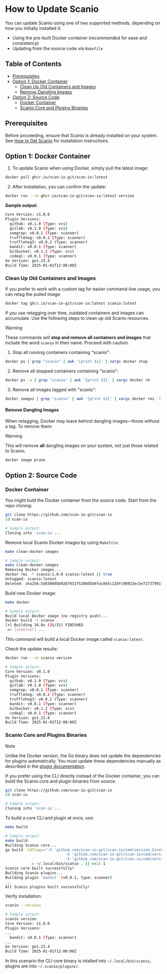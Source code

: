 # How to Update Scanio

You can update Scanio using one of two supported methods, depending on how you initially installed it:

- Using the pre-built Docker container (recommended for ease and consistency)
- Updating from the source code via `Makefile`

## Table of Contents

- [Prerequisites](#prerequisites)
- [Option 1: Docker Container](#option-1-docker-container)
  - [Clean Up Old Containers and Images](#clean-up-old-containers-and-images)
  - [Remove Dangling Images](#remove-dangling-images)
- [Option 2: Source Code](#option-2-source-code)
  - [Docker Container](#docker-container)
  - [Scanio Core and Plugins Binaries](#scanio-core-and-plugins-binaries)

## Prerequisites

Before proceeding, ensure that Scanio is already installed on your system. See [How to Get Scanio](get-scanio.md) for installation instructions.

## Option 1: Docker Container

1. To update Scanio when using Docker, simply pull the latest image:
```bash
docker pull ghcr.io/scan-io-git/scan-io:latest
```

2. After installation, you can confirm the update:
```bash
docker run --rm ghcr.io/scan-io-git/scan-io:latest version
```

**Sample output:**
```bash
Core Version: v1.0.0
Plugin Versions:
  github: v0.1.0 (Type: vcs)
  gitlab: v0.1.0 (Type: vcs)
  semgrep: v0.0.1 (Type: scanner)
  trufflehog: v0.0.2 (Type: scanner)
  trufflehog3: v0.0.2 (Type: scanner)
  bandit: v0.0.1 (Type: scanner)
  bitbucket: v0.1.2 (Type: vcs)
  codeql: v0.0.1 (Type: scanner)
Go Version: go1.23.4
Build Time: 2025-01-01T12:00:00Z
```

### Clean Up Old Containers and Images

If you prefer to work with a custom tag for easier command-line usage, you can retag the pulled image:
```bash
docker tag ghcr.io/scan-io-git/scan-io:latest scanio:latest
```

If you use retagging over time, outdated containers and images can accumulate. Use the following steps to clean up old Scanio resources.

> [!WARNING]  
> These commands will **stop and remove all containers and images** that include the word `scanio` in their name. Proceed with caution.

1. Stop all running containers containing "scanio":
```bash
docker ps | grep "scanio" | awk '{print $1}' | xargs docker stop
```

2. Remove all stopped containers containing "scanio":
```bash
docker ps -a | grep "scanio" | awk '{print $1}' | xargs docker rm
```

3. Remove all images tagged with "scanio":
```bash
docker images | grep "scanio" | awk '{print $3}' | xargs docker rmi -f
```

#### Remove Dangling Images
When retagging, Docker may leave behind dangling images—those without a tag. To remove them:

> [!WARNING]  
> This will remove **all** dangling images on your system, not just those related to Scanio.

```bash
docker image prune
```

## Option 2: Source Code

### Docker Container 

You might buld the Docker container from the source code. Start from the repo cloning:
```bash
git clone https://github.com/scan-io-git/scan-io
cd scan-io

# Sample output:
Cloning into 'scan-io'...
```

Remove local Scanio Docker images by using `Makefile`:
```bash
make clean-docker-images

# Sample output:
make clean-docker-images
Removing Docker images...
docker rmi -f scanio:1.0.0 scanio:latest || true
Untagged: scanio:latest
Deleted: sha256:5d83088bb9267431f5208d5b6fac845c126fc98923ec5e72737991fe06315760
```

Build new Docker image:
```bash
make docker

# Sample output:
Build local Docker image (no registry push)...
docker build -t scanio .
[+] Building 34.8s (31/31) FINISHED   
 => [internal] ... 
```

This command will build a local Docker image called `scanio:latest`.

Check the update results: 

```bash
docker run --rm scanio version

# Sample output:
Core Version: v0.1.0
Plugin Versions:
  github: v0.1.0 (Type: vcs)
  gitlab: v0.1.0 (Type: vcs)
  semgrep: v0.0.1 (Type: scanner)
  trufflehog: v0.0.2 (Type: scanner)
  trufflehog3: v0.0.2 (Type: scanner)
  bandit: v0.0.1 (Type: scanner)
  bitbucket: v0.1.2 (Type: vcs)
  codeql: v0.0.1 (Type: scanner)
Go Version: go1.23.4
Build Time: 2025-01-01T12:00:00Z
```


### Scanio Core and Plugins Binaries

> [!NOTE]  
> Unlike the Docker version, the Go binary does not update the dependencies for plugins automatically. You must update these dependencies manually as described in the [plugin documentation](../reference/README.md#plugins).


If you prefer using the CLI directly instead of the Docker container, you can build the Scanio core and plugin binaries from source.
```bash
git clone https://github.com/scan-io-git/scan-io
cd scan-io

# Sample output:
Cloning into 'scan-io'...
```

To build a core CLI and plugin at once, use:
```bash
make build

# Sample output:
make build
Building Scanio core...
go build -ldflags="-X 'github.com/scan-io-git/scan-io/cmd/version.CoreVersion=1.0.0' \
                           -X 'github.com/scan-io-git/scan-io/cmd/version.GolangVersion=go1.23.4' \
                           -X 'github.com/scan-io-git/scan-io/cmd/version.BuildTime=2025-01-01T12:00:00Z'" \
           -o ~/.local/bin/scanio . || exit 1
Scanio core built successfully!
Building Scanio plugins...
Building plugin 'bandit' (v0.0.1, type: scanner)
...
All Scanio plugins built successfully!
```

Verify installation:
```bash
scanio --version

# Sample output:
scanio version
Core Version: v1.0.0
Plugin Versions:
...
  bandit: v0.0.1 (Type: scanner)
...
Go Version: go1.23.4
Build Time: 2025-01-01T12:00:00Z
```

In this scenario the CLI core binary is intalled into `~/.local/bin/scanio`, plugins are into `~/.scanio/plugins/`.